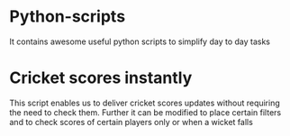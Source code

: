 # Python-scripts
It contains awesome useful python scripts to simplify day to day tasks


# Cricket scores instantly 
This script enables us to deliver cricket scores updates without requiring the need to check them.
Further it can be modified to place certain filters and to check scores of certain players only or when a wicket falls
